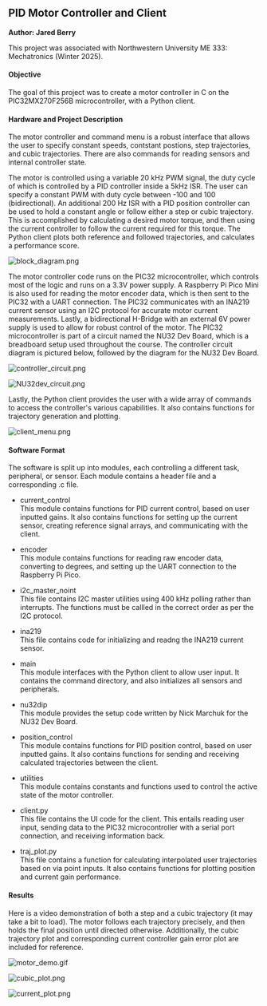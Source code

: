 ## PID Motor Controller and Client
**Author: Jared Berry**

This project was associated with Northwestern University ME 333: Mechatronics (Winter 2025).

#### Objective
The goal of this project was to create a motor controller in C on the PIC32MX270F256B microcontroller, with a Python client.

#### Hardware and Project Description
The motor controller and command menu is a robust interface that allows the user to specify constant speeds, contstant postions,
step trajectories, and cubic trajectories. There are also commands for reading sensors and internal controller state. 

The motor is controlled using a variable 20 kHz PWM signal, the duty cycle of which is controlled by a PID controller inside a 5kHz ISR. The user can specify a constant PWM with duty cycle between -100 and 100 (bidirectional). An additional 200 Hz ISR with a PID position controller can be used to hold a constant angle or follow either a step or cubic trajectory. This is accomplished by calculating a desired motor torque, and then using the current controller to follow the current required for this torque. The Python client plots both reference and followed trajectories, and calculates a performance score.

![block_diagram.png](Figures/block_diagram.png)

The motor controller code runs on the PIC32 microcontroller, which controls most of the logic and runs on a 3.3V power supply. A Raspberry Pi Pico Mini is also used for reading the motor encoder data, which is then sent to the PIC32 with a UART connection. The PIC32 communicates with an INA219 current sensor using an I2C protocol for accurate motor current measurements. Lastly, a bidirectional H-Bridge with an external 6V power supply is used to allow for robust control of the motor. The PIC32 microcontroller is part of a circuit named the NU32 Dev Board, which is a breadboard setup used throughout the course. The controller circuit diagram is pictured below, followed by the diagram for the NU32 Dev Board.

![controller_circuit.png](Figures/controller_circuit.png)

![NU32dev_circuit.png](Figures/NU32dev_circuit.png)

Lastly, the Python client provides the user with a wide array of commands to access the controller's various capabilities. It also contains functions for trajectory generation and plotting.

![client_menu.png](Figures/client_menu.png)

#### Software Format
The software is split up into modules, each controlling a different task, peripheral, or sensor. Each module contains a header file and a corresponding .c file.

- current_control<br>
This module contains functions for PID current control, based on user inputted gains. It also contains functions for setting up the current sensor, creating reference signal arrays, and communicating with the client.

- encoder<br>
This module contains functions for reading raw encoder data, converting to degrees, and setting up the UART connection to the Raspberry Pi Pico.

- i2c_master_noint<br>
This file contains I2C master utilities using 400 kHz polling rather than interrupts. The functions must be callled in the correct order as per the I2C protocol.

- ina219<br>
This file contains code for initializing and readng the INA219 current sensor.

- main<br>
This module interfaces with the Python client to allow user input. It contains the command directory, and also
initializes all sensors and peripherals. 

- nu32dip<br>
This module provides the setup code written by Nick Marchuk for the NU32 Dev Board.

- position_control<br>
This module contains functions for PID position control, based on user inputted gains. It also contains functions for sending and receiving calculated trajectories between the client.

- utilities<br>
This module contains constants and functions used to control the active state of the motor controller.

- client.py<br>
This file contains the UI code for the client. This entails reading user input, sending data to the PIC32 microcontroller with a serial port connection, and receiving information back.

- traj_plot.py<br>
This file contains a function for calculating interpolated user trajectories based on via point inputs. It also contains functions for plotting position and current gain performance.

#### Results

Here is a video demonstration of both a step and a cubic trajectory (it may take a bit to load). The motor follows each trajectory precisely, and then holds the final position until directed otherwise. Additionally, the cubic trajectory plot and corresponding current controller gain error plot are included for reference.

![motor_demo.gif](Figures/motor_demo.gif)

![cubic_plot.png](Figures/cubic_plot.png)

![current_plot.png](Figures/current_plot.png)